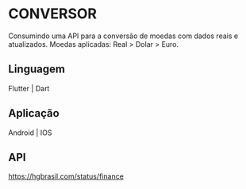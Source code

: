 # CONVERSOR

Consumindo uma API para a conversão de moedas com dados reais e atualizados.
Moedas aplicadas: Real > Dolar > Euro.

## Linguagem
Flutter | Dart

## Aplicação
Android | IOS

## API
https://hgbrasil.com/status/finance


